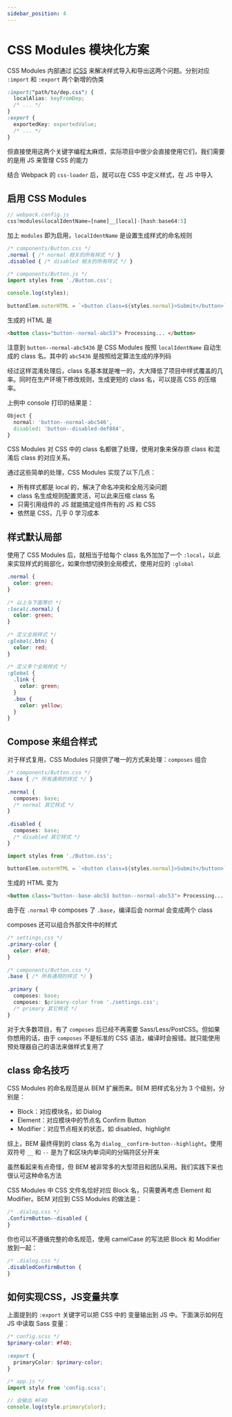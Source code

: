 ```yaml
---
sidebar_position: 4
---
```


# CSS Modules 模块化方案

CSS Modules 内部通过 [ICSS](https://github.com/css-modules/icss) 来解决样式导入和导出这两个问题。分别对应 `:import` 和 `:export` 两个新增的伪类

```css
:import("path/to/dep.css") {
  localAlias: keyFromDep;
  /* ... */
}
:export {
  exportedKey: exportedValue;
  /* ... */
}
```

但直接使用这两个关键字编程太麻烦，实际项目中很少会直接使用它们，我们需要的是用 JS 来管理 CSS 的能力

结合 Webpack 的 `css-loader` 后，就可以在 CSS 中定义样式，在 JS 中导入

## 启用 CSS Modules

```javascript
// webpack.config.js
css?modules&localIdentName=[name]__[local]-[hash:base64:5]
```

加上 `modules` 即为启用，`localIdentName` 是设置生成样式的命名规则

```css
/* components/Button.css */
.normal { /* normal 相关的所有样式 */ }
.disabled { /* disabled 相关的所有样式 */ }
```

```javascript
/* components/Button.js */
import styles from './Button.css';
 
console.log(styles);
 
buttonElem.outerHTML = `<button class=${styles.normal}>Submit</button>`
```

生成的 HTML 是

```html
<button class="button--normal-abc53"> Processing... </button>
```

注意到 `button--normal-abc5436` 是 CSS Modules 按照 `localIdentName` 自动生成的 class 名。其中的 `abc5436` 是按照给定算法生成的序列码

经过这样混淆处理后，class 名基本就是唯一的，大大降低了项目中样式覆盖的几率。同时在生产环境下修改规则，生成更短的 class 名，可以提高 CSS 的压缩率。

上例中 console 打印的结果是：

```css
Object {
  normal: 'button--normal-abc546',
  disabled: 'button--disabled-def884',
}
```

CSS Modules 对 CSS 中的 class 名都做了处理，使用对象来保存原 class 和混淆后 class 的对应关系。

通过这些简单的处理，CSS Modules 实现了以下几点：

- 所有样式都是 local 的，解决了命名冲突和全局污染问题
- class 名生成规则配置灵活，可以此来压缩 class 名
- 只需引用组件的 JS 就能搞定组件所有的 JS 和 CSS
- 依然是 CSS，几乎 0 学习成本

## 样式默认局部

使用了 CSS Modules 后，就相当于给每个 class 名外加加了一个 `:local`，以此来实现样式的局部化，如果你想切换到全局模式，使用对应的 `:global`

```css
.normal {
  color: green;
}
 
/* 以上与下面等价 */
:local(.normal) {
  color: green; 
}
 
/* 定义全局样式 */
:global(.btn) {
  color: red;
}
 
/* 定义多个全局样式 */
:global {
  .link {
    color: green;
  }
  .box {
    color: yellow;
  }
}
```

## Compose 来组合样式

对于样式复用，CSS Modules 只提供了唯一的方式来处理：`composes` 组合

```css
/* components/Button.css */
.base { /* 所有通用的样式 */ }
 
.normal {
  composes: base;
  /* normal 其它样式 */
}
 
.disabled {
  composes: base;
  /* disabled 其它样式 */
}
```

```javascript
import styles from './Button.css';
 
buttonElem.outerHTML = `<button class=${styles.normal}>Submit</button>`
```

生成的 HTML 变为

```html
<button class="button--base-abc53 button--normal-abc53"> Processing... </button>
```

由于在 `.normal` 中 composes 了 `.base`，编译后会 normal 会变成两个 class

composes 还可以组合外部文件中的样式

```css
/* settings.css */
.primary-color {
  color: #f40;
}
 
/* components/Button.css */
.base { /* 所有通用的样式 */ }
 
.primary {
  composes: base;
  composes: $primary-color from './settings.css';
  /* primary 其它样式 */
}
```

对于大多数项目，有了 `composes` 后已经不再需要 Sass/Less/PostCSS。但如果你想用的话，由于 `composes` 不是标准的 CSS 语法，编译时会报错。就只能使用预处理器自己的语法来做样式复用了

## class 命名技巧

CSS Modules 的命名规范是从 BEM 扩展而来。BEM 把样式名分为 3 个级别，分别是：

- Block：对应模块名，如 Dialog
- Element：对应模块中的节点名 Confirm Button
- Modifier：对应节点相关的状态，如 disabled、highlight

综上，BEM 最终得到的 class 名为 `dialog__confirm-button--highlight`。使用双符号 `__` 和 `--` 是为了和区块内单词间的分隔符区分开来

虽然看起来有点奇怪，但 BEM 被非常多的大型项目和团队采用。我们实践下来也很认可这种命名方法

CSS Modules 中 CSS 文件名恰好对应 Block 名，只需要再考虑 Element 和 Modifier。BEM 对应到 CSS Modules 的做法是：

```css
/* .dialog.css */
.ConfirmButton--disabled {
}
```

你也可以不遵循完整的命名规范，使用 camelCase 的写法把 Block 和 Modifier 放到一起：

```css
/* .dialog.css */
.disabledConfirmButton {
}
```

## 如何实现CSS，JS变量共享

上面提到的 `:export` 关键字可以把 CSS 中的 变量输出到 JS 中。下面演示如何在 JS 中读取 Sass 变量：

```scss
/* config.scss */
$primary-color: #f40;
 
:export {
  primaryColor: $primary-color;
}
```

```javascript
/* app.js */
import style from 'config.scss';
 
// 会输出 #F40
console.log(style.primaryColor);
```


